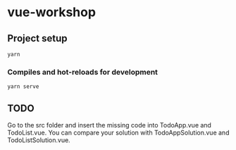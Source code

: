 # vue-workshop

## Project setup
```
yarn
```

### Compiles and hot-reloads for development
```
yarn serve
```

## TODO

Go to the src folder and insert the missing code into TodoApp.vue and TodoList.vue. You can compare your solution with TodoAppSolution.vue and TodoListSolution.vue.